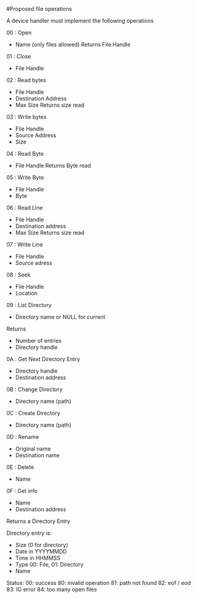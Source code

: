 #Proposed file operations

A device handler must implement the following operations

00 : Open
   * Name (only files allowed)
   Returns File Handle
    
01 : Close
   * File Handle
    
02 : Read bytes
   * File Handle
   * Destination Address
   * Max Size
   Returns size read
    
03 : Write bytes
   * File Handle
   * Source Address
   * Size
   
04 : Read Byte
   * File Handle
   Returns Byte read
   
05 : Write Byte
   * File Handle
   * Byte
   
06 : Read Line
   * File Handle
   * Destination address
   * Max Size
   Returns size read
   
07 : Write Line
   * File Handle
   * Source adress
   
08 : Seek
   * File Handle
   * Location
   
09 : List Directory
   * Directory name or NULL for current
   
   Returns
   * Number of entries
   * Directory handle
   
0A : Get Next Directory Entry
   * Directory handle
   * Destination address
   
0B : Change Directory
   * Directory name (path)

0C : Create Directory
   * Directory name (path)
   
0D : Rename
   * Original name
   * Destination name
   
0E : Delete
   * Name

0F : Get info
   * Name
   * Destination address
   
   Returns a Directory Entry

Directory entry is:
* Size (0 for directory)
* Date in YYYYMMDD
* Time in HHMMSS
* Type 00: File, 01: Directory
* Name

Status:
00: success
80: invalid operation
81: path not found
82: eof / eod
83: IO error
84: too many open files

